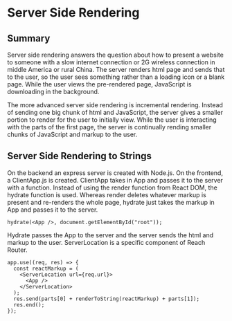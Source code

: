 # Server Side Rendering

## Summary

Server side rendering answers the question about how to present a website to someone with a slow internet connection or 2G wireless connection in middle America or rural China. The server renders html page and sends that to the user, so the user sees something rather than a loading icon or a blank page. While the user views the pre-rendered page, JavaScript is downloading in the background.

The more advanced server side rendering is incremental rendering. Instead of sending one big chunk of html and JavaScript, the server gives a smaller portion to render for the user to initially view. While the user is interacting with the parts of the first page, the server is continually rending smaller chunks of JavaScript and markup to the user.

## Server Side Rendering to Strings

On the backend an express server is created with Node.js. On the frontend, a ClientApp.js is created. ClientApp takes in App and passes it to the server with a function. Instead of using the render function from React DOM, the hydrate function is used. Whereas render deletes whatever markup is present and re-renders the whole page, hydrate just takes the markup in App and passes it to the server.

```
hydrate(<App />, document.getElementById("root"));
```

Hydrate passes the App to the server and the server sends the html and markup to the user. ServerLocation is a specific component of Reach Router.

```
app.use((req, res) => {
  const reactMarkup = (
    <ServerLocation url={req.url}>
      <App />
    </ServerLocation>
  );
  res.send(parts[0] + renderToString(reactMarkup) + parts[1]);
  res.end();
});
```
